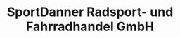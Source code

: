 ---
title: "SportDanner Radsport- und Fahrradhandel GmbH"
url: /roschbach/sportdanner-radsport-und-fahrradhandel-gmbh/
shop: Fahrrad
---